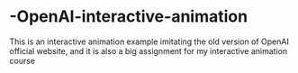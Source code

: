 # -OpenAI-interactive-animation
This is an interactive animation example imitating the old version of OpenAI official website, and it is also a big assignment for my interactive animation course
